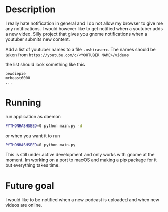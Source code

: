 # Description

I really hate notification in general and I do not allow my browser to give me any notifications. I would however like to get notified when a youtuber adds a new video.
Silly project that gives you gnome notifications when a youtuber submits new content.

Add a list of youtuber names to a file `.oshiraserc`. The names should be taken from `https://youtube.com/c/<YOUTUBER NAME>/videos`

the list should look something like this

```
pewdiepie
mrbeast6000
...
```

# Running

run application as daemon

```sh
PYTHONHASHSEED=0 python main.py -d
```

or when you want it to run

```sh
PYTHONHASHSEED=0 python main.py
```

This is still under active development and only works with gnome at the moment. Im working on a port to macOS and making a pip package for it but everything takes time.

# Future goal

I would like to be notified when a new podcast is uploaded and when new videos are online.
